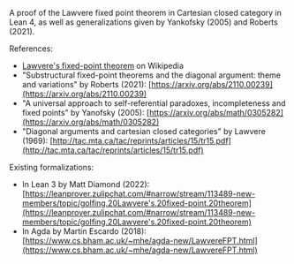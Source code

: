 A proof of the Lawvere fixed point theorem in Cartesian closed category in Lean 4, as well as generalizations given by Yankofsky (2005) and Roberts (2021).

References:

- [Lawvere's fixed-point theorem](https://en.wikipedia.org/wiki/Lawvere's_fixed-point_theorem) on Wikipedia
- "Substructural fixed-point theorems and the diagonal argument: theme and variations" by Roberts (2021): [https://arxiv.org/abs/2110.00239](https://arxiv.org/abs/2110.00239)
- "A universal approach to self-referential paradoxes, incompleteness and fixed points" by Yanofsky (2005): [https://arxiv.org/abs/math/0305282](https://arxiv.org/abs/math/0305282)
- "Diagonal arguments and cartesian closed categories" by Lawvere (1969): [http://tac.mta.ca/tac/reprints/articles/15/tr15.pdf](http://tac.mta.ca/tac/reprints/articles/15/tr15.pdf)

Existing formalizations:

- In Lean 3 by Matt Diamond (2022): [https://leanprover.zulipchat.com/#narrow/stream/113489-new-members/topic/golfing.20Lawvere's.20fixed-point.20theorem](https://leanprover.zulipchat.com/#narrow/stream/113489-new-members/topic/golfing.20Lawvere's.20fixed-point.20theorem)
- In Agda by Martin Escardo (2018): [https://www.cs.bham.ac.uk/~mhe/agda-new/LawvereFPT.html](https://www.cs.bham.ac.uk/~mhe/agda-new/LawvereFPT.html)
